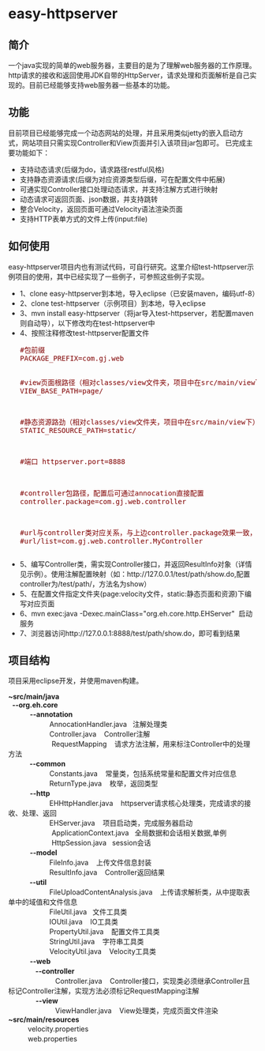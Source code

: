 easy-httpserver
=================

简介
-----------------
一个java实现的简单的web服务器，主要目的是为了理解web服务器的工作原理。http请求的接收和返回使用JDK自带的HttpServer，请求处理和页面解析是自己实现的。目前已经能够支持web服务器一些基本的功能。

功能
-----------------
目前项目已经能够完成一个动态网站的处理，并且采用类似jetty的嵌入启动方式，网站项目只需实现Controller和View页面并引入该项目jar包即可。
已完成主要功能如下：
<ul>
	<li>支持动态请求(后缀为do，请求路径restful风格)</li>
	<li>支持静态资源请求(后缀为对应资源类型后缀，可在配置文件中拓展)</li>
	<li>可通实现Controller接口处理动态请求，并支持注解方式进行映射</li>
	<li>动态请求可返回页面、json数据，并支持跳转</li>
	<li>整合Velocity，返回页面可通过Velocity语法渲染页面</li>
	<li>支持HTTP表单方式的文件上传(input:file)</li>
</ul>

如何使用
-----------------
easy-httpserver项目内也有测试代码，可自行研究。这里介绍test-httpserver示例项目的使用，其中已经实现了一些例子，可参照这些例子实现。
<ul>
<li>1、clone easy-httpserver到本地，导入eclipse（已安装maven，编码utf-8）</li>
<li>2、clone test-httpserver（示例项目）到本地，导入eclipse</li>
<li>3、mvn install&nbsp;easy-httpserver（将jar导入test-httpserver，若配置maven则自动导），以下修改均在test-httpserver中</li>
<li>4、按照注释修改test-httpserver配置文件<br />
<div class="cnblogs_code">
<pre><span style="color: #800000;">#包前缀
PACKAGE_PREFIX=com.gj.web

#view页面根路径（相对classes/view文件夹，项目中在src/main/view下）
VIEW_BASE_PATH=page/

#静态资源路劲（相对classes/view文件夹，项目中在src/main/view下）
STATIC_RESOURCE_PATH=static/

#端口
httpserver.port=8888

#controller包路径，配置后可通过annocation直接配置
controller.package=com.gj.web.controller

#url与controller类对应关系，与上边controller.package效果一致，二选一，格式："url"+url路径+&ldquo;=&rdquo;+对应controller路径
#url/list=com.gj.web.controller.MyController</span></pre>
</div>
</li>
<li>5、编写Controller类，需实现Controller接口，并返回ResultInfo对象（详情见示例）。使用注解配置映射（如：http://127.0.0.1/test/path/show.do,配置controller为/test/path/，方法名为show）</li>
<li>5、在配置文件指定文件夹(page:velocity文件，static:静态页面和资源)下编写对应页面</li>
<li>6、mvn&nbsp;exec:java -Dexec.mainClass="org.eh.core.http.EHServer" &nbsp;启动服务</li>
<li>7、浏览器访问http://127.0.0.1:8888/test/path/show.do，即可看到结果</li>
</ul>

项目结构
-----------------
项目采用eclipse开发，并使用maven构建。
<p><strong>~src/main/java</strong><br />&nbsp; <strong>--org.eh.core</strong><br />&nbsp; &nbsp;　　 <strong>--annotation</strong><br />&nbsp; &nbsp; &nbsp; &nbsp;　　　　AnnocationHandler.java &nbsp; 注解处理类<br />&nbsp; &nbsp; &nbsp; &nbsp;　　　　Controller.java &nbsp; &nbsp;Controller注解<br />　　　　　　&nbsp;RequestMapping &nbsp; &nbsp;请求方法注解，用来标注Controller中的处理方法<br />&nbsp; &nbsp;<strong> 　　--common</strong><br />&nbsp; &nbsp; &nbsp; &nbsp;　　　　Constants.java &nbsp; &nbsp;常量类，包括系统常量和配置文件对应信息<br />&nbsp; &nbsp; &nbsp; &nbsp;　　　　ReturnType.java &nbsp; &nbsp;枚举，返回类型<br />&nbsp; &nbsp; 　　<strong>--http</strong><br />&nbsp; &nbsp; &nbsp; &nbsp;　　　　EHHttpHandler.java &nbsp; &nbsp;httpserver请求核心处理类，完成请求的接收、处理、返回<br />&nbsp; &nbsp; &nbsp; &nbsp;　　　　EHServer.java &nbsp; &nbsp;项目启动类，完成服务器启动<br />　　　　　　&nbsp;ApplicationContext.java &nbsp;&nbsp;全局数据和会话相关数据,单例<br />　　　　　　&nbsp;HttpSession.java &nbsp;&nbsp;session会话<br />&nbsp; &nbsp; 　<strong>　--model</strong><br />&nbsp; &nbsp; &nbsp; &nbsp;　　　　FileInfo.java &nbsp; &nbsp;上传文件信息封装<br />&nbsp; &nbsp; &nbsp; &nbsp;　　　　ResultInfo.java &nbsp; &nbsp;Controller返回结果<br />&nbsp; &nbsp;　　<strong> --util</strong><br />&nbsp; &nbsp; &nbsp; &nbsp;　　　　FileUploadContentAnalysis.java &nbsp; &nbsp;上传请求解析类，从中提取表单中的域值和文件信息<br />&nbsp; &nbsp; &nbsp; &nbsp;　　　　FileUtil.java &nbsp; 文件工具类<br />&nbsp; &nbsp; &nbsp; &nbsp;　　　　IOUtil.java &nbsp; &nbsp;IO工具类<br />&nbsp; &nbsp; &nbsp; &nbsp;　　　　PropertyUtil.java &nbsp; &nbsp;配置文件工具类<br />&nbsp; &nbsp; &nbsp; &nbsp;　　　　StringUtil.java &nbsp; &nbsp;字符串工具类<br />&nbsp; &nbsp; &nbsp; &nbsp;　　　　VelocityUtil.java &nbsp; &nbsp;Velocity工具类<br />&nbsp; &nbsp;　　 <strong>--web</strong><br />&nbsp; &nbsp; &nbsp; 　　<strong>&nbsp;--controller</strong><br />&nbsp; &nbsp; &nbsp; &nbsp; &nbsp; 　　　　Controller.java &nbsp; &nbsp;Controller接口，实现类必须继承Controller且标记Controller注解，实现方法必须标记RequestMapping注解<br />&nbsp; &nbsp; &nbsp; &nbsp;　　<strong>--view</strong><br />&nbsp; &nbsp; &nbsp; &nbsp; &nbsp; 　　　　ViewHandler.java &nbsp; &nbsp;View处理类，完成页面文件渲染<br /><strong>~src/main/resources</strong><br />　　 &nbsp;&nbsp;velocity.properties<br /><em id="__mceDel">　　 &nbsp;&nbsp;</em>web.properties</p>

      

